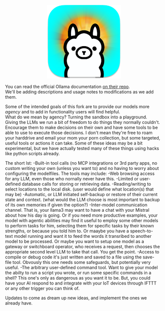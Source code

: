 <div align="center">
  <a href="https://ollama.com">
    <img alt="ollama" width="240" src="https://github.com/CopperCarbonateCollective/ollama-DreamingMetal/blob/main/docs/images/CuCO2llama.png">
  </a>
</div>

You can read the official Ollama documentation <a href=https://github.com/ollama/ollama>on their repo</a>.</br>
We'll be adding descriptions and usage notes to modifications as we add them.

Some of the intended goals of this fork are to provide our models more <i>agency</i> and to add in functionality users will find helpful.</br>
What do we mean by agency? Turning the sandbox into a playground. Giving the LLMs we run a bit of freedom to do things they normally couldn't. 
Encourage them to make decisions on their own and have some tools to be able to use to execute those decisions. I don't mean they're free to roam your harddrive and email your mom your porn collection, but some targeted, useful tools or actions it can take. Some of these ideas may be a bit experimental, but we have actually tested many of these things using hacks like python scripts already.</br>

The short lst:
-Built-in tool calls (no MCP integrations or 3rd party apps, no custom writing your own (unless you want to) and no having to worry about configuring the modelfiles. The tools may include:
    -Web browsing access for any LLM, even those who nornally never have this.
    -Limited or user-defined database calls for storing or retrieving data.
    -Reading/writing to select locations to the local disk. (user would define what location(s) that may be)
    -Automatic, or LLM initiated self-backup or restore of their current state and context. (what would the LLM choose is most important to backup of its own memories if given the option?)
    -Inter-model communication channel.  That is, your llama3 may want to have a chat with your Mistral about how his day is going. Or if you need more productive examples, your model with agentic abilities may find it useful to employ some other models to perform tasks for him, selecting them for specific tasks by their known strengths, or because you told him to. Or maaybe you have a speech-to-text model running and want it to feed the words it transribed to another model to be processed. Or maybe you want to setup one model as a gateway or switchboard operator, who receives a request, then chooses the appropriate second level LLM to take that call. You get the point.
    -Access to compile or debug code it's just written and saved to a file using the save-file tool. Obvously this one needs some safeguards, but potentially very useful.
    -The arbitrary user-defined command tool. Want to give your model the abilty to run a script you wrote, or run some specific commands in a shell? This one's only as dangerous as you want it to be. But, you could have your AI respond to and integrate with your IoT devices through IFTTT or any other trigger you can think of.

Updates to come as dream up new ideas, and implement the ones we already have.

